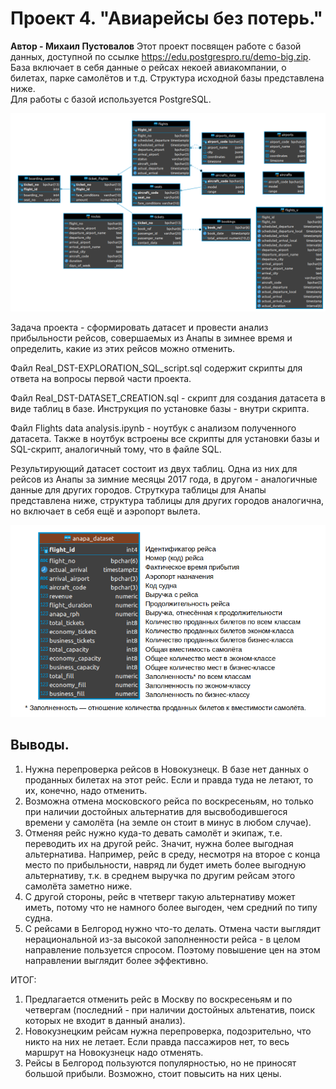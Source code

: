 # Проект 4. "Авиарейсы без потерь."
**Автор - Михаил Пустовалов**
Этот проект посвящен работе с базой данных, доступной по ссылке https://edu.postgrespro.ru/demo-big.zip. \
База включает в себя данные о рейсах некоей авиакомпании, о билетах, парке самолётов и т.д. Структура исходной базы представлена ниже.\
Для работы с базой используется PostgreSQL.

![Структура базы](./images/base_structure.png)

Задача проекта - сформировать датасет и провести анализ прибыльности рейсов, совершаемых из Анапы в зимнее время и определить, какие из этих рейсов можно отменить.

Файл Real_DST-EXPLORATION_SQL_script.sql содержит скрипты для ответа на вопросы первой части проекта.

Файл Real_DST-DATASET_CREATION.sql - скрипт для создания датасета в виде таблиц в базе. Инструкция по установке базы - внутри скрипта.

Файл Flights data analysis.ipynb - ноутбук с анализом полученного датасета. Также в ноутбук встроены все скрипты для установки базы и SQL-скрипт, аналогичный тому, что в файле SQL.

Результирующий датасет состоит из двух таблиц. Одна из них для рейсов из Анапы за зимние месяцы 2017 года, в другом - аналогичные данные для других городов. Струткура таблицы для Анапы представлена ниже, структура таблицы для других городов аналогична, но включает в себя ещё и аэропорт вылета.


![Структура датасета](./images/anapa_results.png)


## Выводы.

1. Нужна перепроверка рейсов в Новокузнецк. В базе нет данных о проданных билетах на этот рейс. Если и правда туда не летают, то их, конечно, надо отменить.
2. Возможна отмена московского рейса по воскресеньям, но только при наличии достойных альтернатив для высвободившегося времени у самолёта (на земле он стоит в минус в любом случае).
3. Отменяя рейс нужно куда-то девать самолёт и экипаж, т.е. переводить их на другой рейс. Значит, нужна более выгодная альтернатива. Например, рейс в среду, несмотря на второе с конца место по прибыльности, навряд ли будет иметь более выгодную альтернативу, т.к. в среднем выручка по другим рейсам этого самолёта заметно ниже.
4. С другой стороны, рейс в чтетверг такую альтернативу может иметь, потому что не намного более выгоден, чем средний по типу судна.
5. С рейсами в Белгород нужно что-то делать. Отмена части выглядит нерациональной из-за высокой заполненности рейса - в целом направление пользуется спросом. Поэтому повышение цен на этом направлении выглядит более эффективно. 

ИТОГ: 
1. Предлагается отменить рейс в Москву по воскресеньям и по четвергам (последний - при наличии достойных альтенатив, поиск которых не входит в данный анализ).
2. Новокузнецким рейсам нужна перепроверка, подозрительно, что никто на них не летает. Если правда пассажиров нет, то весь маршрут на Новокузнецк надо отменять.
3. Рейсы в Белгород пользуются популярностью, но не приносят большой прибыли. Возможно, стоит повысить на них цены.